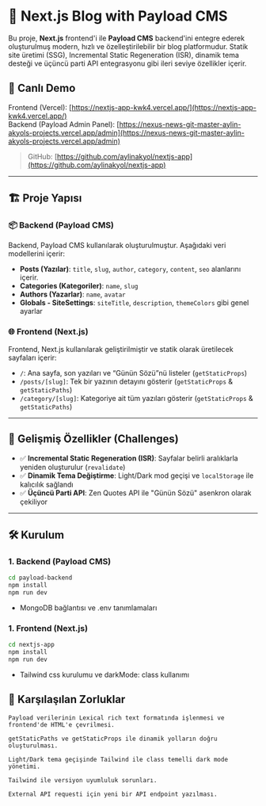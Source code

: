 # 📰 Next.js Blog with Payload CMS

Bu proje, **Next.js** frontend'i ile **Payload CMS** backend'ini entegre ederek oluşturulmuş modern, hızlı ve özelleştirilebilir bir blog platformudur. Statik site üretimi (SSG), Incremental Static Regeneration (ISR), dinamik tema desteği ve üçüncü parti API entegrasyonu gibi ileri seviye özellikler içerir.

## 🔗 Canlı Demo

Frontend (Vercel): [https://nextjs-app-kwk4.vercel.app/](https://nextjs-app-kwk4.vercel.app/)  
Backend (Payload Admin Panel): [https://nexus-news-git-master-aylin-akyols-projects.vercel.app/admin](https://nexus-news-git-master-aylin-akyols-projects.vercel.app/admin)

> GitHub: [https://github.com/aylinakyol/nextjs-app](https://github.com/aylinakyol/nextjs-app)

---

## 🏗️ Proje Yapısı

### 📦 Backend (Payload CMS)

Backend, Payload CMS kullanılarak oluşturulmuştur. Aşağıdaki veri modellerini içerir:

- **Posts (Yazılar)**: `title`, `slug`, `author`, `category`, `content`, `seo` alanlarını içerir.
- **Categories (Kategoriler)**: `name`, `slug`
- **Authors (Yazarlar)**: `name`, `avatar`
- **Globals - SiteSettings**: `siteTitle`, `description`, `themeColors` gibi genel ayarlar

### 🌐 Frontend (Next.js)

Frontend, Next.js kullanılarak geliştirilmiştir ve statik olarak üretilecek sayfaları içerir:

- `/`: Ana sayfa, son yazıları ve “Günün Sözü”nü listeler (`getStaticProps`)
- `/posts/[slug]`: Tek bir yazının detayını gösterir (`getStaticProps` & `getStaticPaths`)
- `/category/[slug]`: Kategoriye ait tüm yazıları gösterir (`getStaticProps` & `getStaticPaths`)

---

## 🚀 Gelişmiş Özellikler (Challenges)

- ✅ **Incremental Static Regeneration (ISR)**: Sayfalar belirli aralıklarla yeniden oluşturulur (`revalidate`)
- ✅ **Dinamik Tema Değiştirme**: Light/Dark mod geçişi ve `localStorage` ile kalıcılık sağlandı
- ✅ **Üçüncü Parti API**: Zen Quotes API ile "Günün Sözü" asenkron olarak çekiliyor

---

## 🛠️ Kurulum

### 1. Backend (Payload CMS)

```bash
cd payload-backend
npm install
npm run dev
```
* MongoDB bağlantısı ve .env tanımlamaları

### 1. Frontend (Next.js)

```bash
cd nextjs-app
npm install
npm run dev
```
* Tailwind css kurulumu ve darkMode: class kullanımı

## 🧠 Karşılaşılan Zorluklar

    Payload verilerinin Lexical rich text formatında işlenmesi ve frontend'de HTML'e çevrilmesi.

    getStaticPaths ve getStaticProps ile dinamik yolların doğru oluşturulması.

    Light/Dark tema geçişinde Tailwind ile class temelli dark mode yönetimi.

    Tailwind ile versiyon uyumluluk sorunları.

    External API requesti için yeni bir API endpoint yazılması.